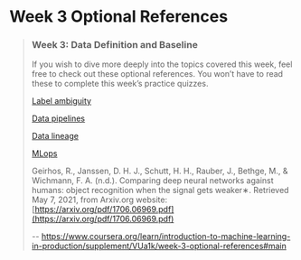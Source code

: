 # Week 3 Optional References
> 
> ### Week 3: Data Definition and Baseline
> 
> If you wish to dive more deeply into the topics covered this week, feel free to check out these optional references. You won’t have to read these to complete this week’s practice quizzes.
> 
> [Label ambiguity](https://csgaobb.github.io/Projects/DLDL.html)
> 
> [Data pipelines](https://cs230.stanford.edu/blog/datapipeline/#best-practices)
> 
> [Data lineage](https://blog.tensorflow.org/2021/01/ml-metadata-version-control-for-ml.html)
> 
> [MLops](https://cloud.google.com/blog/products/ai-machine-learning/key-requirements-for-an-mlops-foundation)
> 
> Geirhos, R., Janssen, D. H. J., Schutt, H. H., Rauber, J., Bethge, M., & Wichmann, F. A. (n.d.). Comparing deep neural networks against humans: object recognition when the signal gets weaker∗. Retrieved May 7, 2021, from Arxiv.org website: [https://arxiv.org/pdf/1706.06969.pdf](https://arxiv.org/pdf/1706.06969.pdf)
>
> -- https://www.coursera.org/learn/introduction-to-machine-learning-in-production/supplement/VUa1k/week-3-optional-references#main
